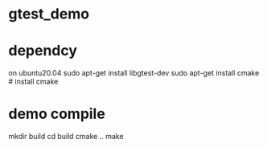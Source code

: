# gtest_demo
# dependcy
on ubuntu20.04 
sudo apt-get install libgtest-dev
sudo apt-get install cmake # install cmake
# demo compile
mkdir build
cd build
cmake ..
make
